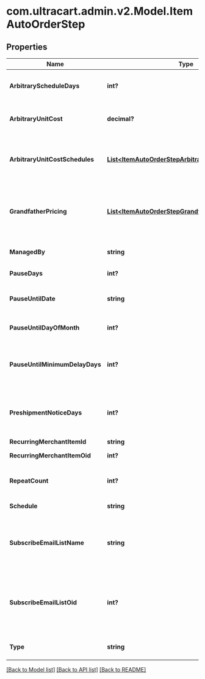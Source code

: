 # com.ultracart.admin.v2.Model.ItemAutoOrderStep
## Properties

Name | Type | Description | Notes
------------ | ------------- | ------------- | -------------
**ArbitraryScheduleDays** | **int?** | If the schedule is arbitrary, then this is the number of days | [optional] 
**ArbitraryUnitCost** | **decimal?** | Arbitrary unit cost used to override the regular item cost | [optional] 
**ArbitraryUnitCostSchedules** | [**List&lt;ItemAutoOrderStepArbitraryUnitCostSchedule&gt;**](ItemAutoOrderStepArbitraryUnitCostSchedule.md) | Arbitrary unit costs schedules for more advanced discounting by rebill attempt | [optional] 
**GrandfatherPricing** | [**List&lt;ItemAutoOrderStepGrandfatherPricing&gt;**](ItemAutoOrderStepGrandfatherPricing.md) | Grand-father pricing configuration if the rebill schedule has changed over time | [optional] 
**ManagedBy** | **string** | Managed by (defaults to UltraCart) | [optional] 
**PauseDays** | **int?** | Number of days to pause | [optional] 
**PauseUntilDate** | **string** | Wait for this step to happen until the specified date | [optional] 
**PauseUntilDayOfMonth** | **int?** | Pause until a specific day of the month | [optional] 
**PauseUntilMinimumDelayDays** | **int?** | Pause at least this many days between the last order and the calculated next day of month | [optional] 
**PreshipmentNoticeDays** | **int?** | If set, a pre-shipment notice is sent to the customer this many days in advance | [optional] 
**RecurringMerchantItemId** | **string** | Item id to rebill | [optional] 
**RecurringMerchantItemOid** | **int?** | Item object identifier to rebill | [optional] 
**RepeatCount** | **int?** | Number of times to rebill.  Last step can be null for infinite | [optional] 
**Schedule** | **string** | Frequency of the rebill | [optional] 
**SubscribeEmailListName** | **string** | Email list name to subscribe the customer to when the rebill occurs (decommissioned email engine) | [optional] 
**SubscribeEmailListOid** | **int?** | Email list identifier to subscribe the customer to when this rebill occurs (decommissioned email engine) | [optional] 
**Type** | **string** | Type of step (item, kit only, loop or pause) | [optional] 


[[Back to Model list]](../README.md#documentation-for-models) [[Back to API list]](../README.md#documentation-for-api-endpoints) [[Back to README]](../README.md)

